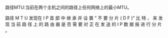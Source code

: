 路径MTU:当前在两个主机之间的路径上任何网络上的最小MTU。

路径 M T U 发现在 I P 首 部 中 继 承 并 设 置 “ 不 要 分 片 ( D F )” 比 特 ， 来 发 现 当 前 路 径 上 的 路 由 器 是 否 需 要 对 正 在 发 送 的 I P 数 据 报 进 行 分 片 。
